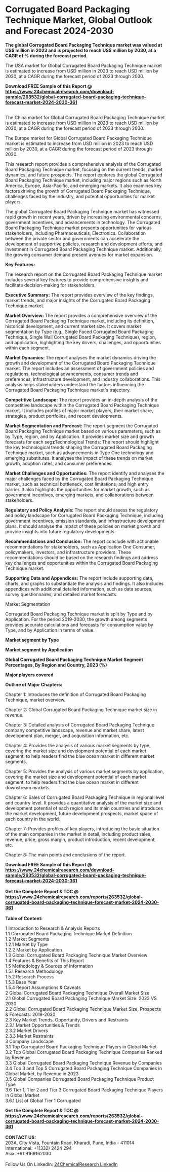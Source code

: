 <h1>Corrugated Board Packaging Technique Market, Global Outlook and Forecast 2024-2030</h1><p><strong>The global Corrugated Board Packaging Technique market was valued at US$ million in 2023 and is projected to reach US$ million by 2030, at a CAGR of % during the forecast period.</strong></p><p>
</p><p>The USA market for Global Corrugated Board Packaging Technique market is estimated to increase from USD million in 2023 to reach USD million by 2030, at a CAGR during the forecast period of 2023 through 2030.</p><div><b>Download FREE Sample of this Report @ 
            <a href="https://www.24chemicalresearch.com/download-sample/263532/global-corrugated-board-packaging-technique-forecast-market-2024-2030-361">
            https://www.24chemicalresearch.com/download-sample/263532/global-corrugated-board-packaging-technique-forecast-market-2024-2030-361</a></b></div><br><p>
</p><p>The China market for Global Corrugated Board Packaging Technique market is estimated to increase from USD million in 2023 to reach USD million by 2030, at a CAGR during the forecast period of 2023 through 2030.</p><p>
</p><p>The Europe market for Global Corrugated Board Packaging Technique market is estimated to increase from USD million in 2023 to reach USD million by 2030, at a CAGR during the forecast period of 2023 through 2030.</p><p>
</p><p>This research report provides a comprehensive analysis of the Corrugated Board Packaging Technique market, focusing on the current trends, market dynamics, and future prospects. The report explores the global Corrugated Board Packaging Technique market, including major regions such as North America, Europe, Asia-Pacific, and emerging markets. It also examines key factors driving the growth of Corrugated Board Packaging Technique, challenges faced by the industry, and potential opportunities for market players.</p><p>
The global Corrugated Board Packaging Technique market has witnessed rapid growth in recent years, driven by increasing environmental concerns, government incentives, and advancements in technology. The Corrugated Board Packaging Technique market presents opportunities for various stakeholders, including Pharmaceuticals, Electronics. Collaboration between the private sector and governments can accelerate the development of supportive policies, research and development efforts, and investment in Corrugated Board Packaging Technique market. Additionally, the growing consumer demand present avenues for market expansion.</p><p>
<strong>Key Features:</strong></p><p>
The research report on the Corrugated Board Packaging Technique market includes several key features to provide comprehensive insights and facilitate decision-making for stakeholders.</p><p>
<strong>Executive Summary:</strong> The report provides overview of the key findings, market trends, and major insights of the Corrugated Board Packaging Technique market.</p><p>
<strong>Market Overview: </strong>The report provides a comprehensive overview of the Corrugated Board Packaging Technique market, including its definition, historical development, and current market size. It covers market segmentation by Type (e.g., Single Faced Corrugated Board Packaging Technique, Single Wall Corrugated Board Packaging Technique), region, and application, highlighting the key drivers, challenges, and opportunities within each segment.</p><p>
<strong>Market Dynamics: </strong>The report analyses the market dynamics driving the growth and development of the Corrugated Board Packaging Technique market. The report includes an assessment of government policies and regulations, technological advancements, consumer trends and preferences, infrastructure development, and industry collaborations. This analysis helps stakeholders understand the factors influencing the Corrugated Board Packaging Technique market's trajectory.</p><p>
<strong>Competitive Landscape: </strong>The report provides an in-depth analysis of the competitive landscape within the Corrugated Board Packaging Technique market. It includes profiles of major market players, their market share, strategies, product portfolios, and recent developments.</p><p>
<strong>Market Segmentation and Forecast: </strong>The report segment the Corrugated Board Packaging Technique market based on various parameters, such as by Type, region, and by Application. It provides market size and growth forecasts for each seg<strong>z</strong>Technological Trends: The report should highlight the key technological trends shaping the Corrugated Board Packaging Technique market, such as advancements in Type One technology and emerging substitutes. It analyses the impact of these trends on market growth, adoption rates, and consumer preferences.</p><p>
<strong>Market Challenges and Opportunities:</strong> The report identify and analyses the major challenges faced by the Corrugated Board Packaging Technique market, such as technical bottleneck, cost limitations, and high entry barrier. It also highlights the opportunities for market growth, such as government incentives, emerging markets, and collaborations between stakeholders.</p><p>
<strong>Regulatory and Policy Analysis: </strong>The report should assess the regulatory and policy landscape for Corrugated Board Packaging Technique, including government incentives, emission standards, and infrastructure development plans. It should analyse the impact of these policies on market growth and provide insights into future regulatory developments.</p><p>
<strong>Recommendations and Conclusion:</strong> The report conclude with actionable recommendations for stakeholders, such as Application One Consumer, policymakers, investors, and infrastructure providers. These recommendations should be based on the research findings and address key challenges and opportunities within the Corrugated Board Packaging Technique market.</p><p>
<strong>Supporting Data and Appendices: </strong>The report include supporting data, charts, and graphs to substantiate the analysis and findings. It also includes appendices with additional detailed information, such as data sources, survey questionnaires, and detailed market forecasts.</p><p>
Market Segmentation</p><p>
Corrugated Board Packaging Technique market is split by Type and by Application. For the period 2019-2030, the growth among segments provides accurate calculations and forecasts for consumption value by Type, and by Application in terms of value.</p><p>
<strong>Market segment by Type</strong></p><p>
</p><p>
<strong>Market segment by Application</strong></p><p>
</p><p>
<strong>Global Corrugated Board Packaging Technique Market Segment Percentages, By Region and Country, 2023 (%)</strong></p><p>
</p><p>
<strong>Major players covered</strong></p><p>
</p><p>
</p><p><strong>Outline of Major Chapters:</strong></p><p>
Chapter 1: Introduces the definition of Corrugated Board Packaging Technique, market overview.</p><p>
Chapter 2: Global Corrugated Board Packaging Technique market size in revenue.</p><p>
Chapter 3: Detailed analysis of Corrugated Board Packaging Technique company competitive landscape, revenue and market share, latest development plan, merger, and acquisition information, etc.</p><p>
Chapter 4: Provides the analysis of various market segments by type, covering the market size and development potential of each market segment, to help readers find the blue ocean market in different market segments.</p><p>
Chapter 5: Provides the analysis of various market segments by application, covering the market size and development potential of each market segment, to help readers find the blue ocean market in different downstream markets.</p><p>
Chapter 6: Sales of Corrugated Board Packaging Technique in regional level and country level. It provides a quantitative analysis of the market size and development potential of each region and its main countries and introduces the market development, future development prospects, market space of each country in the world.</p><p>
Chapter 7: Provides profiles of key players, introducing the basic situation of the main companies in the market in detail, including product sales, revenue, price, gross margin, product introduction, recent development, etc.</p><p>
Chapter 8: The main points and conclusions of the report.</p><div><b>Download FREE Sample of this Report @ 
            <a href="https://www.24chemicalresearch.com/download-sample/263532/global-corrugated-board-packaging-technique-forecast-market-2024-2030-361">
            https://www.24chemicalresearch.com/download-sample/263532/global-corrugated-board-packaging-technique-forecast-market-2024-2030-361</a></b></div><br><div><b>Get the Complete Report & TOC @ 
            <a href="https://www.24chemicalresearch.com/reports/263532/global-corrugated-board-packaging-technique-forecast-market-2024-2030-361">
            https://www.24chemicalresearch.com/reports/263532/global-corrugated-board-packaging-technique-forecast-market-2024-2030-361</a></b></div><br>
            <b>Table of Content:</b><p>1 Introduction to Research & Analysis Reports<br />
    1.1 Corrugated Board Packaging Technique Market Definition<br />
    1.2 Market Segments<br />
        1.2.1 Market by Type<br />
        1.2.2 Market by Application<br />
    1.3 Global Corrugated Board Packaging Technique Market Overview<br />
    1.4 Features & Benefits of This Report<br />
    1.5 Methodology & Sources of Information<br />
        1.5.1 Research Methodology<br />
        1.5.2 Research Process<br />
        1.5.3 Base Year<br />
        1.5.4 Report Assumptions & Caveats<br />
2 Global Corrugated Board Packaging Technique Overall Market Size<br />
    2.1 Global Corrugated Board Packaging Technique Market Size: 2023 VS 2030<br />
    2.2 Global Corrugated Board Packaging Technique Market Size, Prospects & Forecasts: 2019-2030<br />
    2.3 Key Market Trends, Opportunity, Drivers and Restraints<br />
        2.3.1 Market Opportunities & Trends<br />
        2.3.2 Market Drivers<br />
        2.3.3 Market Restraints<br />
3 Company Landscape<br />
    3.1 Top Corrugated Board Packaging Technique Players in Global Market<br />
    3.2 Top Global Corrugated Board Packaging Technique Companies Ranked by Revenue<br />
    3.3 Global Corrugated Board Packaging Technique Revenue by Companies<br />
    3.4 Top 3 and Top 5 Corrugated Board Packaging Technique Companies in Global Market, by Revenue in 2023<br />
    3.5 Global Companies Corrugated Board Packaging Technique Product Type<br />
    3.6 Tier 1, Tier 2 and Tier 3 Corrugated Board Packaging Technique Players in Global Market<br />
        3.6.1 List of Global Tier 1 Corrugated </p><div><b>Get the Complete Report & TOC @ 
            <a href="https://www.24chemicalresearch.com/reports/263532/global-corrugated-board-packaging-technique-forecast-market-2024-2030-361">
            https://www.24chemicalresearch.com/reports/263532/global-corrugated-board-packaging-technique-forecast-market-2024-2030-361</a></b></div><br><b>CONTACT US:</b><br>
            203A, City Vista, Fountain Road, Kharadi, Pune, India - 411014<br>
            International: +1(332) 2424 294<br>
            Asia: +91 9169162030 <br><br>
            Follow Us On LinkedIn: <a href="https://www.linkedin.com/company/24chemicalresearch/">24ChemicalResearch LinkedIn</a>